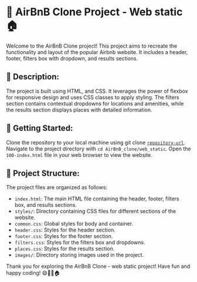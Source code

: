 # 🏢 AirBnB Clone Project - Web static 🏠

Welcome to the AirBnB Clone project! This project aims to recreate the functionality and layout of the popular Airbnb website. It includes a header, footer, filters box with dropdown, and results sections.

## 📜 Description:
The project is built using HTML, and CSS. It leverages the power of flexbox for responsive design and uses CSS classes to apply styling. The filters section contains contextual dropdowns for locations and amenities, while the results section displays places with detailed information.

## 🚀 Getting Started:

Clone the repository to your local machine using git clone [`repository-url`](https://github.com/ZinoChan/AirBnB_clone.git).
Navigate to the project directory with `cd AirBnB_clone/web_static`.
Open the `100-index.html` file in your web browser to view the website.


## 📁 Project Structure:
The project files are organized as follows:

* `index.html`: The main HTML file containing the header, footer, filters box, and results sections.
* `styles/`: Directory containing CSS files for different sections of the website.
* `common.css`: Global styles for body and container.
* `header.css`: Styles for the header section.
* `footer.css`: Styles for the footer section.
* `filters.css`: Styles for the filters box and dropdowns.
* `places.css`: Styles for the results section.
* `images/`: Directory storing images used in the project.


Thank you for exploring the AirBnB Clone - web static project! Have fun and happy coding! 😄🚀🏢🏠
